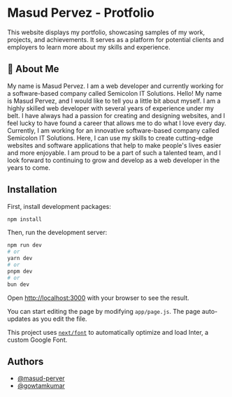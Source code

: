 
# Masud Pervez - Protfolio

This website displays my portfolio, showcasing samples of my work, projects, and achievements. It serves as a platform for potential clients and employers to learn more about my skills and experience.


## 🚀 About Me
My name is Masud Pervez. I am a web developer and currently working for a software-based company called Semicolon IT Solutions. Hello! My name is Masud Pervez, and I would like to tell you a little bit about myself. I am a highly skilled web developer with several years of experience under my belt. I have always had a passion for creating and designing websites, and I feel lucky to have found a career that allows me to do what I love every day. Currently, I am working for an innovative software-based company called Semicolon IT Solutions. Here, I can use my skills to create cutting-edge websites and software applications that help to make people's lives easier and more enjoyable. I am proud to be a part of such a talented team, and I look forward to continuing to grow and develop as a web developer in the years to come.




## Installation

First, install development packages:


```bash
npm install

```

Then, run the development server:

```bash
npm run dev
# or
yarn dev
# or
pnpm dev
# or
bun dev
```

Open [http://localhost:3000](http://localhost:3000) with your browser to see the result.

You can start editing the page by modifying `app/page.js`. The page auto-updates as you edit the file.

This project uses [`next/font`](https://nextjs.org/docs/basic-features/font-optimization) to automatically optimize and load Inter, a custom Google Font.

## Authors

- [@masud-perver](https://www.github.com/masud-pervez)
- [@gowtamkumar](https://www.github.com/gowtamkumar)

